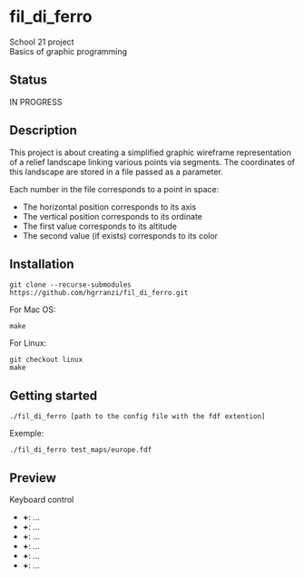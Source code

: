 # fil_di_ferro

School 21 project<br>
Basics of graphic programming

## Status

IN PROGRESS

## Description

This project is about creating a simplified graphic wireframe representation of a relief landscape linking various points via segments. The coordinates of this landscape are stored in a file passed as
a parameter.<br>

Each number in the file corresponds to a point in space:

<ul>
  <li>The horizontal position corresponds to its axis</li>
  <li>The vertical position corresponds to its ordinate</li>
  <li>The first value corresponds to its altitude</li>
  <li>The second value (if exists) corresponds to its color</li>
</ul>

## Installation

	git clone --recurse-submodules https://github.com/hgrranzi/fil_di_ferro.git

For Mac OS:

	make

For Linux:

	git checkout linux
	make

## Getting started

	./fil_di_ferro [path to the config file with the fdf extention]

Exemple:

	./fil_di_ferro test_maps/europe.fdf

## Preview

Keyboard control

<ul>
  <li><b>+</b>:      ...</li>
  <li><b>+</b>:      ...</li>
  <li><b>+</b>:      ...</li>
  <li><b>+</b>:      ...</li>
  <li><b>+</b>:      ...</li>
  <li><b>+</b>:      ...</li>
</ul>


